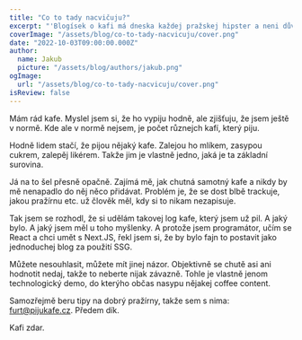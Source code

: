 ```yaml
---
title: "Co to tady nacvičuju?"
excerpt: "'Blogísek o kafi má dneska každej pražskej hipster a neni důvod, proč by ten tvůj měl někdo číst.' Jako jo, no. Bylo by blbý, kdyby mě nějaká čtenost a návštěvnost trápila. Naštěstí mě vůbec netrápí."
coverImage: "/assets/blog/co-to-tady-nacvicuju/cover.png"
date: "2022-10-03T09:00:00.000Z"
author:
  name: Jakub
  picture: "/assets/blog/authors/jakub.png"
ogImage:
  url: "/assets/blog/co-to-tady-nacvicuju/cover.png"
isReview: false
---
```


Mám rád kafe. Myslel jsem si, že ho vypiju hodně, ale zjišťuju, že jsem ještě v normě. Kde ale v normě nejsem, je počet různejch kafí, který piju.

Hodně lidem stačí, že pijou nějaký kafe. Zalejou ho mlíkem, zasypou cukrem, zalepěj likérem. Takže jim je vlastně jedno, jaká je ta základní surovina.

Já na to šel přesně opačně. Zajímá mě, jak chutná samotný kafe a nikdy by mě nenapadlo do něj něco přidávat. Problém je, že se dost blbě trackuje, jakou pražírnu etc. už člověk měl, kdy si to nikam nezapisuje.

Tak jsem se rozhodl, že si udělám takovej log kafe, který jsem už pil. A jaký bylo. A jaký jsem měl u toho myšlenky. A protože jsem programátor, učím se React a chci umět s Next.JS, řekl jsem si, že by bylo fajn to postavit jako jednoduchej blog za použití SSG.

Můžete nesouhlasit, můžete mít jinej názor. Objektivně se chutě asi ani hodnotit nedaj, takže to neberte nijak závazně. Tohle je vlastně jenom technologický demo, do kterýho občas nasypu nějakej coffee content.

Samozřejmě beru tipy na dobrý pražírny, takže sem s nima: [furt@pijukafe.cz](mailto:furt@pijukafe.cz). Předem dík.

Kafi zdar.
